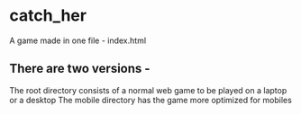 # catch_her
A game made in one file - index.html
## There are two versions -
The root directory consists of a normal web game to be played on a laptop or a desktop
The mobile directory has the game more optimized for mobiles
